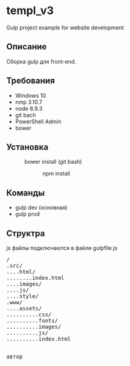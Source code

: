 # templ_v3
<p>Gulp project example for website development
</p>

<h2>Описание </h2>
<p>
Сборка gulp для front-end. 
</p>

<h2>Требования</h2>

<ul>

<li> Windows 10 </li>
<li> nmp 3.10.7 </li>
<li> node 8.9.3 </li>
<li> git bach </li>
<li> PowerShell Admin  </li>
<li> bower</li>

</ul>
<h2>Установка</h2>
<ul>
 <ol> bower install (git bash) <ol>
 <ol> npm   install </ol>
</ul>

<h2> Команды</h2>

<ul>
  <li> gulp dev  (основная) </li>
  <li> gulp prod  </li>
</ul>

<h2>Структра </h2>

<p>
 js файлы подключаются в файле gulpfile.js 
</p>

<pre>
/
.src/
....html/
........index.html
....images/
....js/
....style/
.www/
....assets/
..........css/
..........fonts/
..........images/
..........js/
..........index.html 
<pre>

автор